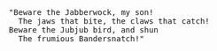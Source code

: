 <pre>
  "Beware the Jabberwock, my son!
    The jaws that bite, the claws that catch!
  Beware the Jubjub bird, and shun
    The frumious Bandersnatch!"
</pre>
